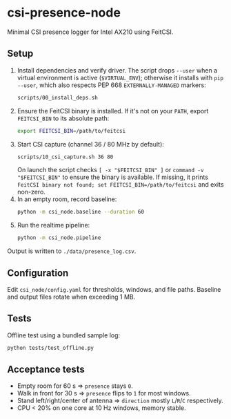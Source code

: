 # csi-presence-node

Minimal CSI presence logger for Intel AX210 using FeitCSI.

## Setup

1. Install dependencies and verify driver. The script drops `--user` when a
   virtual environment is active (`$VIRTUAL_ENV`); otherwise it installs with
   `pip --user`, which also respects PEP 668 `EXTERNALLY-MANAGED` markers:
   ```bash
   scripts/00_install_deps.sh
   ```
2. Ensure the FeitCSI binary is installed. If it's not on your `PATH`, export `FEITCSI_BIN` to its absolute path:
   ```bash
   export FEITCSI_BIN=/path/to/feitcsi
   ```
3. Start CSI capture (channel 36 / 80 MHz by default):
   ```bash
   scripts/10_csi_capture.sh 36 80
   ```
   On launch the script checks `[ -x "$FEITCSI_BIN" ]` or
   `command -v "$FEITCSI_BIN"` to ensure the binary is available. If
   missing, it prints `FeitCSI binary not found; set
   FEITCSI_BIN=/path/to/feitcsi` and exits non-zero.
4. In an empty room, record baseline:
   ```bash
   python -m csi_node.baseline --duration 60
   ```
5. Run the realtime pipeline:
   ```bash
   python -m csi_node.pipeline
   ```

Output is written to `./data/presence_log.csv`.

## Configuration

Edit `csi_node/config.yaml` for thresholds, windows, and file paths. Baseline and output files rotate when exceeding 1 MB.

## Tests

Offline test using a bundled sample log:
```bash
python tests/test_offline.py
```

## Acceptance tests

* Empty room for 60 s ⇒ `presence` stays `0`.
* Walk in front for 30 s ⇒ `presence` flips to `1` for most windows.
* Stand left/right/center of antenna ⇒ `direction` mostly `L`/`R`/`C` respectively.
* CPU < 20% on one core at 10 Hz windows, memory stable.
